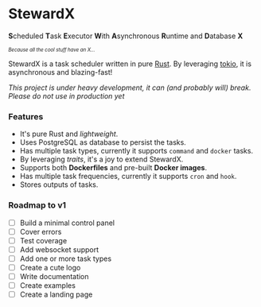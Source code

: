# StewardX

**S**cheduled **T**ask **E**xecutor **W**ith **A**synchronous **R**untime and **D**atabase **X**

<sub><sup>*Because all the cool stuff have an X...*</sup></sub>

StewardX is a task scheduler written in pure [Rust](https://www.rust-lang.org/). By leveraging [tokio](https://tokio.rs/), it is asynchronous and blazing-fast!

*This project is under heavy development, it can (and probably will) break. Please do not use in production yet*

### Features
 - It's pure Rust and *lightweight*.
 - Uses PostgreSQL as database to persist the tasks.
 - Has multiple task types, currently it supports `command` and `docker` tasks.
 - By leveraging *traits*, it's a joy to extend StewardX.
 - Supports both **Dockerfiles** and pre-built **Docker images**.
 - Has multiple task frequencies, currently it supports `cron` and `hook`.
 - Stores outputs of tasks.

### Roadmap to v1
- [ ] Build a minimal control panel
- [ ] Cover errors
- [ ] Test coverage
- [ ] Add websocket support
- [ ] Add one or more task types
- [ ] Create a cute logo
- [ ] Write documentation
- [ ] Create examples
- [ ] Create a landing page
